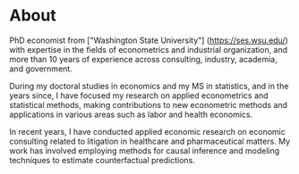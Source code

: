 # About
PhD economist from ["Washington State University"] (https://ses.wsu.edu/) with expertise in the fields of econometrics and industrial organization, and more than 10 years of experience across consulting, industry, academia, and government. 

During my doctoral studies in economics and my MS in statistics, and in the years since, I have focused my research on applied econometrics and statistical methods, making contributions to new econometric methods and applications in various areas such as labor and health economics.

In recent years, I have conducted applied economic research on economic consulting related to litigation in healthcare and pharmaceutical matters. My work has involved employing methods for causal inference and modeling techniques to estimate counterfactual predictions.  
